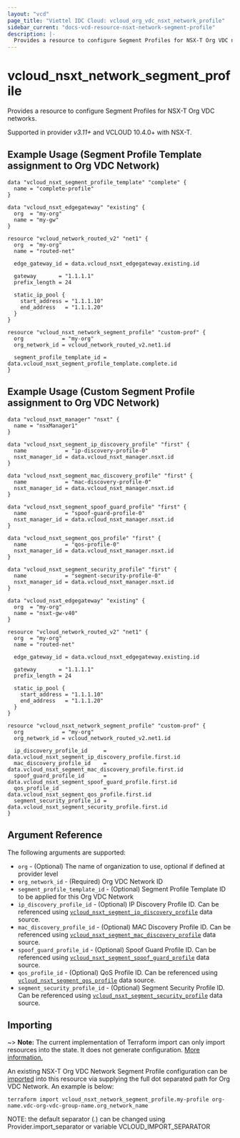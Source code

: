 ```yaml
---
layout: "vcd"
page_title: "Viettel IDC Cloud: vcloud_org_vdc_nsxt_network_profile"
sidebar_current: "docs-vcd-resource-nsxt-network-segment-profile"
description: |-
  Provides a resource to configure Segment Profiles for NSX-T Org VDC networks.
---
```


# vcloud\_nsxt\_network\_segment\_profile

Provides a resource to configure Segment Profiles for NSX-T Org VDC networks.

Supported in provider *v3.11+* and VCLOUD 10.4.0+ with NSX-T.

## Example Usage (Segment Profile Template assignment to Org VDC Network)

```hcl
data "vcloud_nsxt_segment_profile_template" "complete" {
  name = "complete-profile"
}

data "vcloud_nsxt_edgegateway" "existing" {
  org  = "my-org"
  name = "my-gw"
}

resource "vcloud_network_routed_v2" "net1" {
  org  = "my-org"
  name = "routed-net"

  edge_gateway_id = data.vcloud_nsxt_edgegateway.existing.id

  gateway       = "1.1.1.1"
  prefix_length = 24

  static_ip_pool {
    start_address = "1.1.1.10"
    end_address   = "1.1.1.20"
  }
}

resource "vcloud_nsxt_network_segment_profile" "custom-prof" {
  org            = "my-org"
  org_network_id = vcloud_network_routed_v2.net1.id

  segment_profile_template_id = data.vcloud_nsxt_segment_profile_template.complete.id
}
```

## Example Usage (Custom Segment Profile assignment to Org VDC Network)

```hcl
data "vcloud_nsxt_manager" "nsxt" {
  name = "nsxManager1"
}

data "vcloud_nsxt_segment_ip_discovery_profile" "first" {
  name            = "ip-discovery-profile-0"
  nsxt_manager_id = data.vcloud_nsxt_manager.nsxt.id
}

data "vcloud_nsxt_segment_mac_discovery_profile" "first" {
  name            = "mac-discovery-profile-0"
  nsxt_manager_id = data.vcloud_nsxt_manager.nsxt.id
}

data "vcloud_nsxt_segment_spoof_guard_profile" "first" {
  name            = "spoof-guard-profile-0"
  nsxt_manager_id = data.vcloud_nsxt_manager.nsxt.id
}

data "vcloud_nsxt_segment_qos_profile" "first" {
  name            = "qos-profile-0"
  nsxt_manager_id = data.vcloud_nsxt_manager.nsxt.id
}

data "vcloud_nsxt_segment_security_profile" "first" {
  name            = "segment-security-profile-0"
  nsxt_manager_id = data.vcloud_nsxt_manager.nsxt.id
}

data "vcloud_nsxt_edgegateway" "existing" {
  org  = "my-org"
  name = "nsxt-gw-v40"
}

resource "vcloud_network_routed_v2" "net1" {
  org  = "my-org"
  name = "routed-net"

  edge_gateway_id = data.vcloud_nsxt_edgegateway.existing.id

  gateway       = "1.1.1.1"
  prefix_length = 24

  static_ip_pool {
    start_address = "1.1.1.10"
    end_address   = "1.1.1.20"
  }
}

resource "vcloud_nsxt_network_segment_profile" "custom-prof" {
  org            = "my-org"
  org_network_id = vcloud_network_routed_v2.net1.id

  ip_discovery_profile_id     = data.vcloud_nsxt_segment_ip_discovery_profile.first.id
  mac_discovery_profile_id    = data.vcloud_nsxt_segment_mac_discovery_profile.first.id
  spoof_guard_profile_id      = data.vcloud_nsxt_segment_spoof_guard_profile.first.id
  qos_profile_id              = data.vcloud_nsxt_segment_qos_profile.first.id
  segment_security_profile_id = data.vcloud_nsxt_segment_security_profile.first.id
}
```

## Argument Reference

The following arguments are supported:

* `org` - (Optional) The name of organization to use, optional if defined at provider level
* `org_network_id` - (Required) Org VDC Network ID
* `segment_profile_template_id` - (Optional) Segment Profile Template ID to be applied for this Org
  VDC Network
* `ip_discovery_profile_id` - (Optional) IP Discovery Profile ID. Can be referenced using
  [`vcloud_nsxt_segment_ip_discovery_profile`](/providers/terraform-viettelidc/vcloud/latest/docs/data-sources/nsxt_segment_ip_discovery_profile)
  data source.
* `mac_discovery_profile_id` - (Optional) MAC Discovery Profile ID. Can be referenced using
  [`vcloud_nsxt_segment_mac_discovery_profile`](/providers/terraform-viettelidc/vcloud/latest/docs/data-sources/nsxt_segment_mac_discovery_profile)
  data source.
* `spoof_guard_profile_id` - (Optional) Spoof Guard Profile ID. Can be referenced using
  [`vcloud_nsxt_segment_spoof_guard_profile`](/providers/terraform-viettelidc/vcloud/latest/docs/data-sources/nsxt_segment_spoof_guard_profile)
  data source.
* `qos_profile_id` - (Optional) QoS Profile ID. Can be referenced using
  [`vcloud_nsxt_segment_qos_profile`](/providers/terraform-viettelidc/vcloud/latest/docs/data-sources/nsxt_segment_qos_profile)
  data source.
* `segment_security_profile_id` - (Optional) Segment Security Profile ID. Can be referenced using
  [`vcloud_nsxt_segment_security_profile`](/providers/terraform-viettelidc/vcloud/latest/docs/data-sources/nsxt_segment_security_profile)
  data source.

## Importing

~> **Note:** The current implementation of Terraform import can only import resources into the state.
It does not generate configuration. [More information.](https://www.terraform.io/docs/import/)

An existing NSX-T Org VDC Network Segment Profile configuration can be [imported][docs-import] into
this resource via supplying the full dot separated path for Org VDC Network. An example is below:

[docs-import]: https://www.terraform.io/docs/import/

```
terraform import vcloud_nsxt_network_segment_profile.my-profile org-name.vdc-org-vdc-group-name.org_network_name
```

NOTE: the default separator (.) can be changed using Provider.import_separator or variable VCLOUD_IMPORT_SEPARATOR
